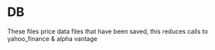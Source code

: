 # DB #
These files price data files that have been saved, this reduces calls to yahoo_finance & alpha vantage
